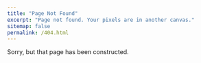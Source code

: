 ```yaml
---
title: "Page Not Found"
excerpt: "Page not found. Your pixels are in another canvas."
sitemap: false
permalink: /404.html
---
```


Sorry, but that page has been constructed.
